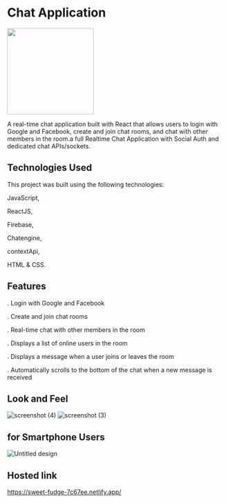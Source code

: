 # Chat Application
<img src="https://user-images.githubusercontent.com/115978151/230763000-c79535b0-6edf-43e1-ad90-09d07ae9372d.png" width="200">



A real-time chat application built with React that allows users to login with Google and Facebook, create and join chat rooms, and chat with other members in the room.a full Realtime Chat Application with Social Auth and dedicated chat APIs/sockets.

## Technologies Used

This project was built using the following
technologies:

JavaScript,

ReactJS,

Firebase,

Chatengine,

contextApi,

HTML & CSS.

## Features

. Login with Google and Facebook

. Create and join chat rooms

. Real-time chat with other members in the room

. Displays a list of online users in the room

. Displays a message when a user joins or leaves the room

. Automatically scrolls to the bottom of the chat when a new message is received

## Look and Feel
![screenshot (4)](https://user-images.githubusercontent.com/115978151/230762487-b5a4f835-59b4-4d66-b2a2-cba5014eaa05.png)
![screenshot (3)](https://user-images.githubusercontent.com/115978151/230762495-3acfd090-ef64-4834-8fa6-5b8502580d04.png)

## for Smartphone Users
![Untitled design](https://user-images.githubusercontent.com/115978151/230762953-d91dc820-739a-4e31-9dfb-e2bd89bcacdc.png)


## Hosted link

https://sweet-fudge-7c67ee.netlify.app/

